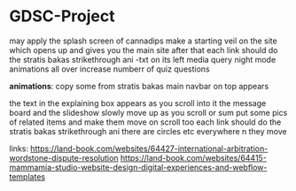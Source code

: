 # GDSC-Project

<!-- edit the sidenav icons and add another side nav  -->
<!-- add a go to top arrow button (fixed positioning)  -->
<!-- find better footer designs  -->
<!-- add shadows to the slideshow -->
<!-- aniamtion in footer -->
<!-- boxes to explain the quiz with animation in them & animate those shit -->
<!-- editing the sidenav to be open when a particular section is up -->
<!-- making the slideshow fit in better with the site basically shift it a lil to right and put some inspo -->
may apply the splash screen of cannadips
make a starting veil on the site which opens up and gives you the main site after that
each link should do the stratis bakas strikethrough ani
-txt on its left
media query
night mode
animations all over
increase numberr of quiz questions



********animations********: 
copy some from stratis bakas
main navbar on top appears

the text in the explaining box appears as you scroll into it
the message board and the slideshow slowly move up as you scroll or sum
put some pics of related items and make them move on scroll too
each link should do the stratis bakas strikethrough ani
there are circles etc everywhere n they move 




links:
https://land-book.com/websites/64427-international-arbitration-wordstone-dispute-resolution
https://land-book.com/websites/64415-mammamia-studio-website-design-digital-experiences-and-webflow-templates

